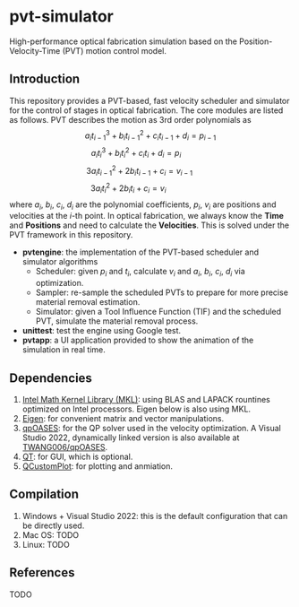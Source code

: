 # pvt-simulator
High-performance optical fabrication simulation based on the Position-Velocity-Time (PVT) motion control model.

## Introduction
This repository provides a PVT-based, fast velocity scheduler and simulator for the control of stages in optical fabrication. The core modules are listed as follows. PVT describes the motion as 3rd order polynomials as
$$a_{i}t_{i-1}^3+b_{i}t_{i-1}^2+c_{i}t_{i-1}+d_{i}=p_{i-1}$$
$$a_{i}t_{i}^3+b_{i}t_{i}^2+c_{i}t_{i}+d_{i}=p_{i}~~~~~~~~~~~~~$$
$$3a_{i}t_{i-1}^2+2b_{i}t_{i-1}+c_{i}=v_{i-1}~~~~~~~~~~$$
$$3a_{i}t_{i}^2+2b_{i}t_{i}+c_{i}=v_{i}~~~~~~~~~~~~~~~~~~~~$$
where $a_{i}$, $b_{i}$, $c_{i}$, $d_{i}$ are the polynomial coefficients, $p_{i}$, $v_{i}$ are positions and velocities at the $i$-th point. In optical fabrication, we always know the **Time** and **Positions** and need to calculate the **Velocities**. This is solved under the PVT framework in this repository. 

- **pvtengine**: the implementation of the PVT-based scheduler and simulator algorithms
  - Scheduler: given $p_{i}$ and $t_{i}$, calculate $v_{i}$ and $a_{i}$, $b_{i}$, $c_{i}$, $d_{i}$ via optimization.
  - Sampler: re-sample the scheduled PVTs to prepare for more precise material removal estimation.
  - Simulator: given a Tool Influence Function (TIF) and the scheduled PVT, simulate the material removal process.
- **unittest**: test the engine using Google test.
- **pvtapp**: a UI application provided to show the animation of the simulation in real time.

## Dependencies
1. [Intel Math Kernel Library (MKL)](https://www.intel.com/content/www/us/en/developer/tools/oneapi/toolkits.html): using BLAS and LAPACK rountines optimized on Intel processors. Eigen below is also using MKL.
2. [Eigen](https://eigen.tuxfamily.org/index.php?title=Main_Page): for convenient matrix and vector manipulations.
3. [qpOASES](https://github.com/coin-or/qpOASES.git): for the QP solver used in the velocity optimization. A Visual Studio 2022, dynamically linked version is also available at [TWANG006/qpOASES](https://github.com/TWANG006/qpOASES.git).
4. [QT](https://www.qt.io/download): for GUI, which is optional.
5. [QCustomPlot](https://www.qcustomplot.com/): for plotting and anmiation.

## Compilation
1. Windows + Visual Studio 2022: this is the default configuration that can be directly used.
2. Mac OS: TODO
3. Linux: TODO

## References
TODO
